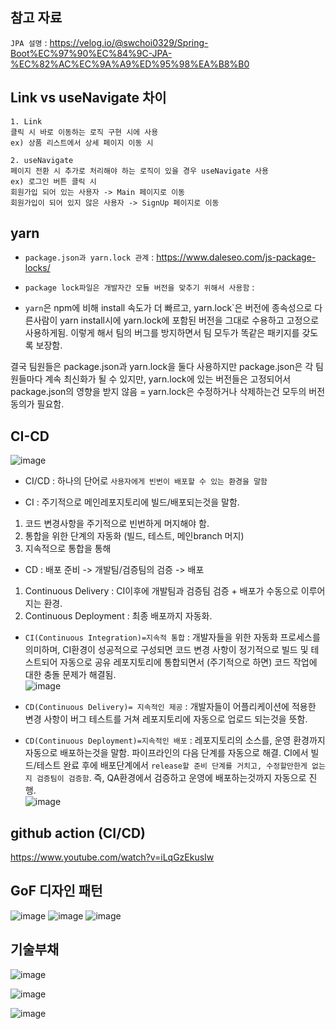 ## 참고 자료
`JPA 설명` : https://velog.io/@swchoi0329/Spring-Boot%EC%97%90%EC%84%9C-JPA-%EC%82%AC%EC%9A%A9%ED%95%98%EA%B8%B0

## 



## Link vs useNavigate 차이
```
1. Link
클릭 시 바로 이동하는 로직 구현 시에 사용
ex) 상품 리스트에서 상세 페이지 이동 시

2. useNavigate
페이지 전환 시 추가로 처리해야 하는 로직이 있을 경우 useNavigate 사용
ex) 로그인 버튼 클릭 시
회원가입 되어 있는 사용자 -> Main 페이지로 이동
회원가입이 되어 있지 않은 사용자 -> SignUp 페이지로 이동
```



## yarn

- `package.json과 yarn.lock 관계` : https://www.daleseo.com/js-package-locks/

- `package lock파일은 개발자간 모듈 버전을 맞추기 위해서 사용함` :

- `yarn`은 npm에 비해 install 속도가 더 빠르고, yarn.lock`은 버전에 종속성으로 다른사람이 yarn install시에 yarn.lock에 포함된 버전을 그대로 수용하고 고정으로 사용하게됨. 이렇게 해서 팀의 버그를 방지하면서 팀 모두가 똑같은 패키지를 갖도록 보장함.

결국 팀원들은 package.json과 yarn.lock을 둘다 사용하지만 package.json은 각 팀원들마다 계속 최신화가 될 수 있지만, yarn.lock에 있는 버전들은 고정되어서 package.json의 영향을 받지 않음 = yarn.lock은 수정하거나 삭제하는건 모두의 버전 동의가 필요함.


## CI-CD 

![image](https://user-images.githubusercontent.com/35188271/176850388-2c3a4de6-87f8-4ab1-b660-baac4307ae84.png)

- CI/CD : 하나의 단어로 `사용자에게 빈번이 배포할 수 있는 환경을 말함`

- CI : 주기적으로 메인레포지토리에 빌드/배포되는것을 말함. 
 1. 코드 변경사항을 주기적으로 빈번하게 머지해야 함.
 2. 통합을 위한 단계의 자동화 (빌드, 테스트, 메인branch 머지)
 3. 지속적으로 통합을 통해 


- CD : 배포 준비 -> 개발팀/검증팀의 검증 -> 배포
 1. Continuous Delivery : CI이후에 개발팀과 검증팀 검증 + 배포가 수동으로 이루어지는 환경.
 2. Continuous Deployment : 최종 배포까지 자동화.

- `CI(Continuous Integration)=지속적 통합` : 개발자들을 위한 자동화 프로세스를 의미하며, CI환경이 성공적으로 구성되면 코드 변경 사항이 정기적으로 빌드 및 테스트되어 자동으로 공유 레포지토리에 통합되면서 (주기적으로 하면) 코드 작업에 대한 충돌 문제가 해결됨.  
![image](https://user-images.githubusercontent.com/35188271/176574781-4dbb038e-fa63-45f9-aa30-f965a8739927.png)

- `CD(Continuous Delivery)= 지속적인 제공` : 개발자들이 어플리케이션에 적용한 변경 사항이 버그 테스트를 거쳐 레포지토리에 자동으로 업로드 되는것을 뜻함.
- `CD(Continuous Deployment)=지속적인 배포` : 레포지토리의 소스를, 운영 환경까지 자동으로 배포하는것을 말함. 파이프라인의 다음 단계를 자동으로 해결.
CI에서 빌드/테스트 완료 후에 배포단계에서 `release할 준비 단계를 거치고, 수정할만한게 없는지 검증팀이 검증함`. 즉, QA환경에서 검증하고 운영에 배포하는것까지 자동으로 진행.  
![image](https://user-images.githubusercontent.com/35188271/176652903-71b34eb3-f12b-4a95-a34f-6b4e6edcf384.png)


## github action (CI/CD)

https://www.youtube.com/watch?v=iLqGzEkusIw


## GoF 디자인 패턴
![image](https://user-images.githubusercontent.com/35188271/176984284-8cc3aeea-1b7d-4de4-a736-9da563b384bf.png)
![image](https://user-images.githubusercontent.com/35188271/176984290-5fa38589-4093-46b7-86b8-9694a91976cd.png)
![image](https://user-images.githubusercontent.com/35188271/176984296-b6d133d6-d832-4d1e-82e9-3e7f4008c06b.png)


## 기술부채
![image](https://user-images.githubusercontent.com/35188271/176984405-b04c2c6e-5c38-4ee0-88af-e6a195f61048.png)  
  
    
![image](https://user-images.githubusercontent.com/35188271/176984440-7df8055d-8eb9-4af2-bd2b-1e0c3daeda25.png)  
  
  
![image](https://user-images.githubusercontent.com/35188271/176984464-6104b8e4-3913-4446-93b5-7852cde72fd9.png)  
  
  



